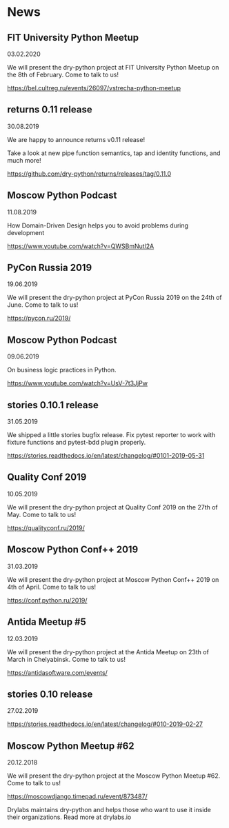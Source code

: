 # News

## FIT University Python Meetup

03.02.2020

We will present the dry-python project at FIT University Python Meetup on the 8th of February. Come to talk to us!

<https://bel.cultreg.ru/events/26097/vstrecha-python-meetup>

## returns 0.11 release

30.08.2019

We are happy to announce returns v0.11 release!

Take a look at new pipe function semantics, tap and identity functions, and much more!

<https://github.com/dry-python/returns/releases/tag/0.11.0>

## Moscow Python Podcast

11.08.2019

How Domain-Driven Design helps you to avoid problems during development

<https://www.youtube.com/watch?v=QWSBmNutl2A>

## PyCon Russia 2019

19.06.2019

We will present the dry-python project at PyCon Russia 2019 on the 24th of June. Come to talk to us!

<https://pycon.ru/2019/>

## Moscow Python Podcast

09.06.2019

On business logic practices in Python.

<https://www.youtube.com/watch?v=UsV-7t3JjPw>

## stories 0.10.1 release

31.05.2019

We shipped a little stories bugfix release. Fix pytest reporter to work with fixture functions and pytest-bdd plugin properly.

<https://stories.readthedocs.io/en/latest/changelog/#0101-2019-05-31>

## Quality Conf 2019

10.05.2019

We will present the dry-python project at Quality Conf 2019 on the 27th of May. Come to talk to us!

<https://qualityconf.ru/2019/>

## Moscow Python Conf++ 2019

31.03.2019

We will present the dry-python project at Moscow Python Conf++ 2019 on 4th of April. Come to talk to us!

<https://conf.python.ru/2019/>

## Antida Meetup #5

12.03.2019

We will present the dry-python project at the Antida Meetup on 23th of March in Chelyabinsk. Come to talk to us!

<https://antidasoftware.com/events/>

## stories 0.10 release

27.02.2019

<https://stories.readthedocs.io/en/latest/changelog/#010-2019-02-27>

## Moscow Python Meetup #62

20.12.2018

We will present the dry-python project at the Moscow Python Meetup #62. Come to talk to us!

<https://moscowdjango.timepad.ru/event/873487/>

Drylabs maintains dry-python and helps those who want to use it inside their organizations. Read more at drylabs.io
